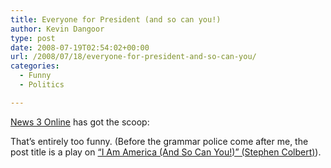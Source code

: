 ```yaml
---
title: Everyone for President (and so can you!)
author: Kevin Dangoor
type: post
date: 2008-07-19T02:54:02+00:00
url: /2008/07/18/everyone-for-president-and-so-can-you/
categories:
  - Funny
  - Politics

---
```

[News 3 Online][1] has got the scoop:
  

  
That&#8217;s entirely too funny. (Before the grammar police come after me, the post title is a play on [&#8220;I Am America (And So Can You!)&#8221; (Stephen Colbert)][2]).

 [1]: http://news3online.com/
 [2]: http://www.amazon.com/Am-America-So-Can-You/dp/0446580503%3FSubscriptionId%3D0PZ7TM66EXQCXFVTMTR2%26tag%3Dblueskyonmars-20blueskyonmars-20blueskyonmars-20blueskyonmars-20%26linkCode%3Dxm2%26camp%3D2025%26creative%3D165953%26creativeASIN%3D0446580503